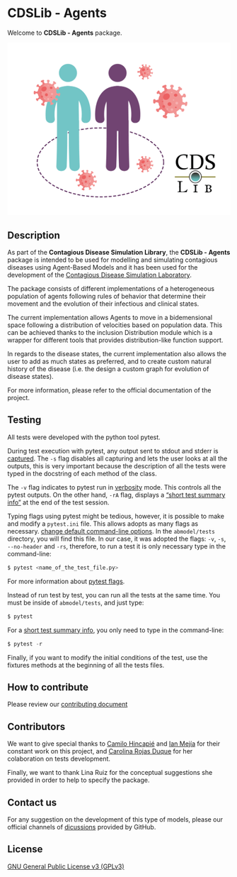 # CDSLib - Agents

Welcome to **CDSLib - Agents** package.

![repo_logo](https://raw.githubusercontent.com/fenfisdi/cdslib_agents/dev/images/CDSLib_agents_white-background.png "CDSLib - Agents Logo")

## Description

As part of the **Contagious Disease Simulation Library**, the
**CDSLib - Agents** package is intended to be used for modelling and simulating
contagious diseases using Agent-Based Models and it has been used for the development
of the [Contagious Disease Simulation Laboratory](https://github.com/fenfisdi/cdslab).

The package consists of different implementations of a heterogeneous population
of agents following rules of behavior that determine their movement and the evolution
of their infectious and clinical states.

The current implementation allows Agents to move in a bidemensional space following
a distribution of velocities based on population data. This can be achieved thanks to
the inclusion Distribution module which is a wrapper for different tools that provides
distribution-like function support.

In regards to the disease states, the current implementation also allows the user to
add as much states as preferred, and to create custom natural history of the disease
(i.e. the design a custom graph for evolution of disease states).

For more information, please refer to the official documentation of the project.

## Testing

All tests were developed with the python tool pytest.

During test execution with pytest, any output sent to stdout and stderr is
[captured](https://docs.pytest.org/en/6.2.x/capture.html). The `-s` flag disables
all capturing and lets the user looks at all the outputs, this is very important
because the description of all the tests were typed in the docstring of each method
of the class.

The `-v` flag indicates to pytest run in [verbosity](https://docs.pytest.org/en/latest/how-to/output.html)
mode. This controls all the pytest outputs. On the other hand, `-rA` flag, displays
a [“short test summary info”](https://docs.pytest.org/en/6.2.x/usage.html#detailed-summary-report)
at the end of the test session.

Typing flags using pytest might be tedious, however, it is possible to make and
modify a `pytest.ini` file. This allows adopts as many flags as necessary.
[change default command-line options](https://docs.pytest.org/en/6.2.x/example/simple.html#how-to-change-command-line-options-defaults).
In the `abmodel/tests` directory, you will find this file. In our case, it was
adopted the flags: `-v`, `-s`, `--no-header` and `-rs`, therefore, to run a test
it is only necessary type in the command-line:

```python
$ pytest <name_of_the_test_file.py>
```

For more information about [pytest flags](https://docs.pytest.org/en/6.2.x/usage.html).

Instead of run test by test, you can run all the tests at the same time.
You must be inside of `abmodel/tests`, and just type:

```python
$ pytest
```

For a [short test summary info](https://docs.pytest.org/en/6.2.x/usage.html#detailed-summary-report),
you only need to type in the command-line:

```python
$ pytest -r
```

Finally, if you want to modify the initial conditions of the test, use the
fixtures methods at the beginning of all the tests files.

## How to contribute

Please review our [contributing document](https://github.com/fenfisdi/cdslab/blob/main/contributing.md)

## Contributors

We want to give special thanks to
[Camilo Hincapié](https://www.linkedin.com/in/camilo-hincapie-gutierrez/)
and [Ian Mejía](https://www.linkedin.com/in/ian-mejia-61aaa220b/) for their constant
work on this project, and [Carolina Rojas Duque](https://github.com/carolinarojasd)
for her colaboration on tests development.

Finally, we want to thank Lina Ruiz for the conceptual suggestions she provided in
order to help to specify the package.

## Contact us

For any suggestion on the development of this type of models, please our official
channels of [dicussions](https://github.com/fenfisdi/cdslib_agents/discussions)
provided by GitHub.

## License

[GNU General Public License v3 (GPLv3)](./LICENSE)

